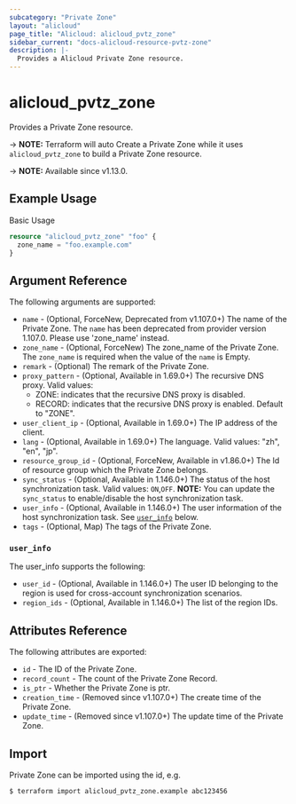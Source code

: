 ```yaml
---
subcategory: "Private Zone"
layout: "alicloud"
page_title: "Alicloud: alicloud_pvtz_zone"
sidebar_current: "docs-alicloud-resource-pvtz-zone"
description: |-
  Provides a Alicloud Private Zone resource.
---
```


# alicloud_pvtz_zone

Provides a Private Zone resource.

-> **NOTE:** Terraform will auto Create a Private Zone while it uses `alicloud_pvtz_zone` to build a Private Zone resource.

-> **NOTE:** Available since v1.13.0.

## Example Usage

Basic Usage

```terraform
resource "alicloud_pvtz_zone" "foo" {
  zone_name = "foo.example.com"
}
```
## Argument Reference

The following arguments are supported:

* `name` - (Optional, ForceNew, Deprecated from v1.107.0+) The name of the Private Zone. The `name` has been deprecated from provider version 1.107.0. Please use 'zone_name' instead.
* `zone_name` - (Optional, ForceNew) The zone_name of the Private Zone. The `zone_name` is required when the value of the `name`  is Empty.
* `remark` - (Optional) The remark of the Private Zone.
* `proxy_pattern` - (Optional, Available in 1.69.0+) The recursive DNS proxy. Valid values:
    - ZONE: indicates that the recursive DNS proxy is disabled.
    - RECORD: indicates that the recursive DNS proxy is enabled.
    Default to "ZONE".
* `user_client_ip` - (Optional, Available in 1.69.0+) The IP address of the client.
* `lang` - (Optional, Available in 1.69.0+) The language. Valid values: "zh", "en", "jp".
* `resource_group_id` - (Optional, ForceNew, Available in v1.86.0+) The Id of resource group which the Private Zone belongs.
* `sync_status` - (Optional, Available in 1.146.0+) The status of the host synchronization task. Valid values:  `ON`,`OFF`. **NOTE:** You can update the `sync_status` to enable/disable the host synchronization task.
* `user_info` - (Optional, Available in 1.146.0+) The user information of the host synchronization task. See [`user_info`](#user_info) below.
* `tags` - (Optional, Map) The tags of the Private Zone.

### `user_info`

The user_info supports the following:
* `user_id` - (Optional, Available in 1.146.0+) The user ID belonging to the region is used for cross-account synchronization scenarios.
* `region_ids` - (Optional, Available in 1.146.0+) The list of the region IDs.


## Attributes Reference

The following attributes are exported:

* `id` - The ID of the Private Zone.
* `record_count` - The count of the Private Zone Record.
* `is_ptr` - Whether the Private Zone is ptr.
* `creation_time` - (Removed since v1.107.0+) The create time of the Private Zone.
* `update_time` - (Removed since v1.107.0+) The update time of the Private Zone.

## Import

Private Zone can be imported using the id, e.g.

```shell
$ terraform import alicloud_pvtz_zone.example abc123456
```

